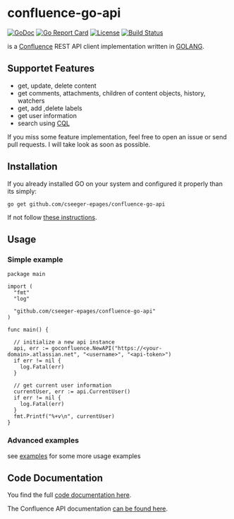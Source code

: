 # confluence-go-api

[![GoDoc](https://img.shields.io/badge/godoc-reference-green.svg)](https://godoc.org/github.com/cseeger-epages/confluence-go-api)
[![Go Report Card](https://goreportcard.com/badge/github.com/cseeger-epages/confluence-go-api)](https://goreportcard.com/report/github.com/cseeger-epages/confluence-go-api)
[![License](https://img.shields.io/badge/license-MIT-blue.svg)](https://github.com/cseeger-epages/confluence-go-api/blob/master/LICENSE)
[![Build Status](https://travis-ci.org/cseeger-epages/confluence-go-api.svg?branch=master)](https://travis-ci.org/cseeger-epages/confluence-go-api)


is a [Confluence](https://www.atlassian.com/software/confluence) REST API client implementation written in [GOLANG](https://golang.org).

## Supportet Features

- get, update, delete content
- get comments, attachments, children of content objects, history, watchers
- get, add ,delete labels
- get user information
- search using [CQL](https://developer.atlassian.com/cloud/confluence/advanced-searching-using-cql/)

If you miss some feature implementation, feel free to open an issue or send pull requests. I will take look as soon as possible.

## Installation

If you already installed GO on your system and configured it properly than its simply:

```
go get github.com/cseeger-epages/confluence-go-api
```

If not follow [these instructions](https://nats.io/documentation/tutorials/go-install/).

## Usage

### Simple example

```
package main

import (
  "fmt"
  "log"

  "github.com/cseeger-epages/confluence-go-api"
)

func main() {

  // initialize a new api instance
  api, err := goconfluence.NewAPI("https://<your-domain>.atlassian.net", "<username>", "<api-token>")
  if err != nil {
    log.Fatal(err)
  }

  // get current user information
  currentUser, err := api.CurrentUser()
  if err != nil {
    log.Fatal(err)
  }
  fmt.Printf("%+v\n", currentUser)
}
```

### Advanced examples

see [examples](https://github.com/cseeger-epages/confluence-go-api/tree/master/examples) for some more usage examples

## Code Documentation

You find the full [code documentation here](https://godoc.org/github.com/cseeger-epages/confluence-go-api).

The Confluence API documentation [can be found here](https://docs.atlassian.com/ConfluenceServer/rest/6.9.1/).
